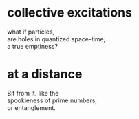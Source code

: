 
# collective excitations

what if particles,  
are holes in quantized space-time;  
a true emptiness?


# at a distance

Bit from It. like the  
spookieness of prime numbers,  
or entanglement.

